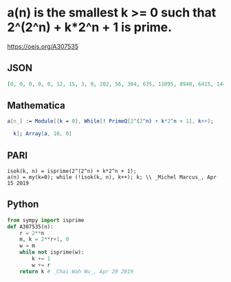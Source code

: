 # a\(n\) is the smallest k \>\= 0 such that 2^\(2^n\) \+ k\*2^n \+ 1 is prime\.
https://oeis.org/A307535
## JSON
```JSON
[0, 0, 0, 0, 0, 12, 15, 3, 9, 202, 56, 304, 635, 11095, 8948, 6415, 14441, 877, 37436]
```
## Mathematica
```Mathematica
a[n_] := Module[{k = 0}, While[! PrimeQ[2^(2^n) + k*2^n + 1], k++];
```
```Mathematica
  k]; Array[a, 10, 0]
```
## PARI
```PARI
isok(k, n) = isprime(2^(2^n) + k*2^n + 1);
a(n) = my(k=0); while (!isok(k, n), k++); k; \\ _Michel Marcus_, Apr 15 2019
```
## Python
```Python
from sympy import isprime
def A307535(n):
    r = 2**n
    m, k = 2**r+1, 0
    w = m
    while not isprime(w):
        k += 1
        w += r
    return k # _Chai Wah Wu_, Apr 29 2019
```
